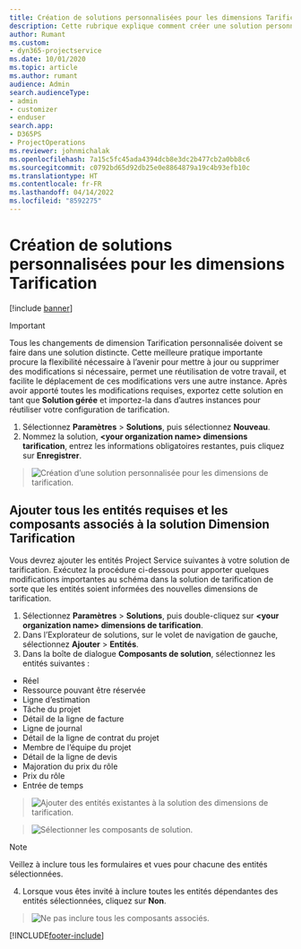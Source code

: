 ```yaml
---
title: Création de solutions personnalisées pour les dimensions Tarification
description: Cette rubrique explique comment créer une solution personnalisée lors de la création de dimensions Tarification personnalisées.
author: Rumant
ms.custom:
- dyn365-projectservice
ms.date: 10/01/2020
ms.topic: article
ms.author: rumant
audience: Admin
search.audienceType:
- admin
- customizer
- enduser
search.app:
- D365PS
- ProjectOperations
ms.reviewer: johnmichalak
ms.openlocfilehash: 7a15c5fc45ada4394dcb8e3dc2b477cb2a0bb8c6
ms.sourcegitcommit: c0792bd65d92db25e0e8864879a19c4b93efb10c
ms.translationtype: HT
ms.contentlocale: fr-FR
ms.lasthandoff: 04/14/2022
ms.locfileid: "8592275"
---
```

# <a name="create-custom-solutions-for-pricing-dimensions"></a>Création de solutions personnalisées pour les dimensions Tarification

[!include [banner](../includes/psa-now-project-operations.md)]

> [!IMPORTANT]
> Tous les changements de dimension Tarification personnalisée doivent se faire dans une solution distincte. Cette meilleure pratique importante procure la flexibilité nécessaire à l’avenir pour mettre à jour ou supprimer des modifications si nécessaire, permet une réutilisation de votre travail, et facilite le déplacement de ces modifications vers une autre instance. Après avoir apporté toutes les modifications requises, exportez cette solution en tant que **Solution gérée** et importez-la dans d’autres instances pour réutiliser votre configuration de tarification.

1. Sélectionnez **Paramètres** > **Solutions**, puis sélectionnez **Nouveau**. 
2. Nommez la solution, **\<your organization name> dimensions tarification**, entrez les informations obligatoires restantes, puis cliquez sur **Enregistrer**.

> ![Création d’une solution personnalisée pour les dimensions de tarification.](media/Creation-of-custom-pricing-dimension-solution.PNG)
  
## <a name="add-all-required-entities-and-related-components-to-the-pricing-dimension-solution"></a>Ajouter tous les entités requises et les composants associés à la solution Dimension Tarification
Vous devrez ajouter les entités Project Service suivantes à votre solution de tarification. Exécutez la procédure ci-dessous pour apporter quelques modifications importantes au schéma dans la solution de tarification de sorte que les entités soient informées des nouvelles dimensions de tarification.

1. Sélectionnez **Paramètres** > **Solutions**, puis double-cliquez sur **\<your organization name> dimensions de tarification**. 
2. Dans l’Explorateur de solutions, sur le volet de navigation de gauche, sélectionnez **Ajouter** > **Entités**.
3. Dans la boîte de dialogue **Composants de solution**, sélectionnez les entités suivantes :

- Réel
- Ressource pouvant être réservée
- Ligne d’estimation
- Tâche du projet
- Détail de la ligne de facture
- Ligne de journal
- Détail de la ligne de contrat du projet
- Membre de l’équipe du projet
- Détail de la ligne de devis
- Majoration du prix du rôle
- Prix du rôle 
- Entrée de temps 

> ![Ajouter des entités existantes à la solution des dimensions de tarification.](media/Existing-entities-to-PD-solution.png)

> ![Sélectionner les composants de solution.](media/Dimension-Components.png)

> [!NOTE]
> Veillez à inclure tous les formulaires et vues pour chacune des entités sélectionnées.

4. Lorsque vous êtes invité à inclure toutes les entités dépendantes des entités sélectionnées, cliquez sur **Non**.

> ![Ne pas inclure tous les composants associés.](media/Do-not-include-required.png)




[!INCLUDE[footer-include](../includes/footer-banner.md)]
